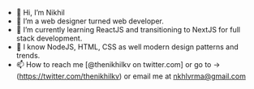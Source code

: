 - 👋 Hi, I’m Nikhil
- 👀 I’m a web designer turned web developer.
- 🌱 I’m currently learning ReactJS and transitioning to NextJS for full stack development.
- 💞️ I know NodeJS, HTML, CSS as well modern design patterns and trends.
- 📫 How to reach me [@thenikhilkv on twitter.com] or go to -> (https://twitter.com/thenikhilkv) or email me at nkhlvrma@gmail.com
<!---
nkhlvrma/nkhlvrma is a ✨ special ✨ repository because its `README.md` (this file) appears on your GitHub profile.
You can click the Preview link to take a look at your changes.
--->

